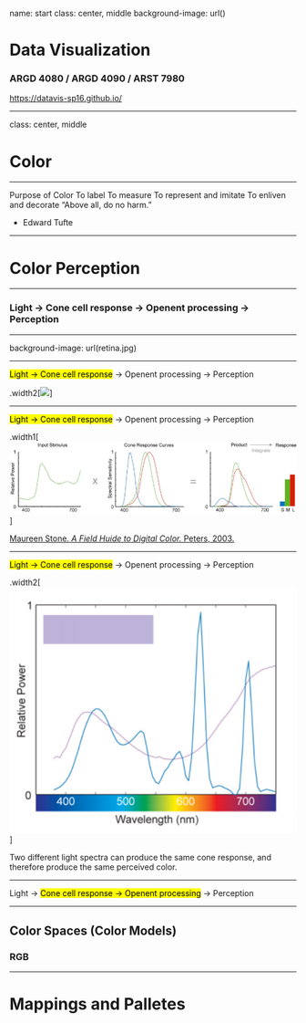 name: start
class: center, middle
background-image: url()

# Data Visualization
                
### ARGD 4080 / ARGD 4090 / ARST 7980

<https://datavis-sp16.github.io/>

---
class: center, middle

# Color

---

Purpose of Color
To label
To measure
To represent and imitate To enliven and decorate
“Above all, do no harm.”
- Edward Tufte

---

# Color Perception

---

### Light &rarr; Cone cell response &rarr; Openent processing &rarr; Perception

---

background-image: url(retina.jpg)

---

<mark>Light &rarr; Cone cell response</mark> &rarr; Openent processing &rarr; Perception

.width2[![](https://upload.wikimedia.org/wikipedia/commons/0/04/Cone-fundamentals-with-srgb-spectrum.svg)]

---

<mark>Light &rarr; Cone cell response</mark> &rarr; Openent processing &rarr; Perception

.width1[![](coneresponse.png)]

[Maureen Stone. *A Field Huide to Digital Color.* Peters, 2003.](http://www.amazon.com/gp/product/1568811616/qid=1137018573/sr=2-1/ref=pd_bbs_b_2_1/102-3650979-5932915?s=books&v=glance&n=283155)

---

<mark>Light &rarr; Cone cell response</mark> &rarr; Openent processing &rarr; Perception

.width2[![](spectra.png)]

Two different light spectra can produce the same cone response, and therefore produce the same perceived color.

---

Light &rarr; <mark>Cone cell response &rarr; Openent processing</mark> &rarr; Perception



---

## Color Spaces (Color Models)

### RGB


---

# Mappings and Palletes


